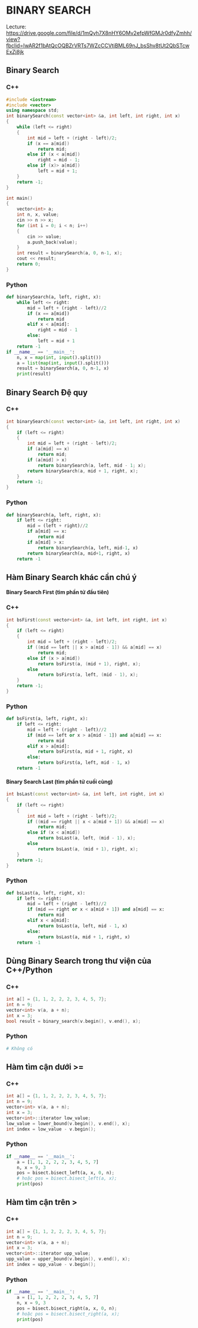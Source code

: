 # BINARY SEARCH
Lecture: https://drive.google.com/file/d/1mQyh7X8nHY6OMv2efpWfGMJr0dfyZmhh/view?fbclid=IwAR2f1bAtQcOQBZrVRTs7WZcCCVtjBML69nJ_bsShv8tUt2QbSTcwExZj8jk
## Binary Search
### C++
```cpp
#include <iostream>
#include <vector>
using namespace std;
int binarySearch(const vector<int> &a, int left, int right, int x)
{
    while (left <= right)
    {
        int mid = left + (right - left)/2;
        if (x == a[mid])
            return mid;
        else if (x < a[mid])
            right = mid - 1;
        else if (x)> a[mid])
            left = mid + 1;
    }
    return -1;
}

int main()
{
    vector<int> a;
    int n, x, value;
    cin >> n >> x;
    for (int i = 0; i < n; i++)
    {
        cin >> value;
        a.push_back(value);
    }
    int result = binarySearch(a, 0, n-1, x);
    cout << result;
    return 0;
}
```
### Python
```python
def binarySearch(a, left, right, x):
    while left <= right:
        mid = left + (right - left)//2
        if (x == a[mid])
            return mid
        elif x < a[mid]:
            right = mid - 1
        else:
            left = mid + 1
    return -1
if __name__ == '__main__':
    n, x = map(int, input().split())
    a = list(map(int, input().split()))
    result = binarySearch(a, 0, n-1, x)
    print(result)
```
## Binary Search Đệ quy
### C++
```cpp
int binarySearch(const vector<int> &a, int left, int right, int x)
{
    if (left <= right)
    {
        int mid = left + (right - left)/2;
        if (a[mid] == x)
            return mid;
        if (a[mid] > x)
            return binarySearch(a, left, mid - 1; x);
        return binarySearch(a, mid + 1, right, x);
    }
    return -1;
}
```
### Python
```python
def binarySearch(a, left, right, x):
    if left <= right:
        mid = (left + right)//2
        if a[mid] == x:
            return mid
        if a[mid] > x:
            return binarySearch(a, left, mid-1, x)
        return binarySearch(a, mid+1, right, x)
    return -1
```
## Hàm Binary Search khác cần chú ý
#### Binary Search First (tìm phần tử đầu tiên)
### C++
```cpp
int bsFirst(const vector<int> &a, int left, int right, int x)
{
    if (left <= right)
    {
        int mid = left + (right - left)/2;
        if ((mid == left || x > a[mid - 1]) && a[mid] == x)
            return mid;
        else if (x > a[mid])
            return bsFirst(a, (mid + 1), right, x);
        else
            return bsFirst(a, left, (mid - 1), x);
    }
    return -1;
}
```
### Python
```python
def bsFirst(a, left, right, x):
    if left <= right:
        mid = left + (right - left)//2
        if (mid == left or x > a[mid - 1]) and a[mid] == x:
            return mid
        elif x > a[mid]:
            return bsFirst(a, mid + 1, right, x)
        else:
            return bsFirst(a, left, mid - 1, x)
    return -1
```
#### Binary Search Last (tìm phần tử cuối cùng)
```cpp
int bsLast(const vector<int> &a, int left, int right, int x)
{
    if (left <= right)
    {
        int mid = left + (right - left)/2;
        if ((mid == right || x < a[mid + 1]) && a[mid] == x)
            return mid;
        else if (x < a[mid])
            return bsLast(a, left, (mid - 1), x);
        else
            return bsLast(a, (mid + 1), right, x);
    }
    return -1;
}
```
### Python
```python
def bsLast(a, left, right, x):
    if left <= right:
        mid = left + (right - left)//2
        if (mid == right or x < a[mid + 1]) and a[mid] == x:
            return mid
        elif x < a[mid]:
            return bsLast(a, left, mid - 1, x)
        else:
            return bsLast(a, mid + 1, right, x)
    return -1
```
## Dùng Binary Search trong thư viện của C++/Python
### C++
```cpp
int a[] = {1, 1, 2, 2, 2, 3, 4, 5, 7};
int n = 9;
vector<int> v(a, a + n);
int x = 3;
bool result = binary_search(v.begin(), v.end(), x);
```
### Python
```python
# Không có
```
## Hàm tìm cận dưới >=
### C++
```cpp
int a[] = {1, 1, 2, 2, 2, 3, 4, 5, 7};
int n = 9;
vector<int> v(a, a + n);
int x = 3;
vector<int>::iterator low_value;
low_value = lower_bound(v.begin(), v.end(), x);
int index = low_value - v.begin();
```
### Python
```python
if __name__ == '__main__':
    a = [1, 1, 2, 2, 2, 3, 4, 5, 7]
    n, x = 9, 3
    pos = bisect.bisect_left(a, x, 0, n);
    # hoặc pos = bisect.bisect_left(a, x);
    print(pos)
```
## Hàm tìm cận trên >
### C++
```cpp
int a[] = {1, 1, 2, 2, 2, 3, 4, 5, 7};
int n = 9;
vector<int> v(a, a + n);
int x = 3;
vector<int>::iterator upp_value;
upp_value = upper_bound(v.begin(), v.end(), x);
int index = upp_value - v.begin();
```
### Python
```python
if __name__ == '__main__':
    a = [1, 1, 2, 2, 2, 3, 4, 5, 7]
    n, x = 9, 3
    pos = bisect.bisect_right(a, x, 0, n);
    # hoặc pos = bisect.bisect_right(a, x);
    print(pos)
```